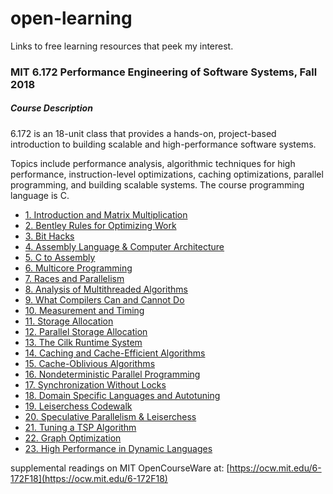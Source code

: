 # open-learning
Links to free learning resources that peek my interest.


### MIT 6.172 Performance Engineering of Software Systems, Fall 2018

##### Course Description
6.172 is an 18-unit class that provides a hands-on, project-based introduction to building scalable and
high-performance software systems.

Topics include performance analysis, algorithmic techniques for high performance, instruction-level 
optimizations, caching optimizations, parallel programming, and building scalable systems.
The course programming language is C.

* [1. Introduction and Matrix Multiplication](https://www.youtube.com/watch?v=o7h_sYMk_oc)
* [2. Bentley Rules for Optimizing Work](https://www.youtube.com/watch?v=H-1-X9bkop8)
* [3. Bit Hacks](https://www.youtube.com/watch?v=ZusiKXcz_ac)
* [4. Assembly Language & Computer Architecture](https://www.youtube.com/watch?v=L1ung0wil9Y)
* [5. C to Assembly](https://www.youtube.com/watch?v=wt7a5BOztuM)
* [6. Multicore Programming](https://www.youtube.com/watch?v=dx98pqJvZVk)
* [7. Races and Parallelism](https://www.youtube.com/watch?v=a_R_DpsENfk)
* [8. Analysis of Multithreaded Algorithms](https://www.youtube.com/watch?v=6I26_r1BKd8)
* [9. What Compilers Can and Cannot Do](https://www.youtube.com/watch?v=ulJm7_aTiQM)
* [10. Measurement and Timing](https://www.youtube.com/watch?v=LvX3g45ynu8)
* [11. Storage Allocation](https://www.youtube.com/watch?v=nmMUUuXhk2A)
* [12. Parallel Storage Allocation](https://www.youtube.com/watch?v=d5e_YJGXXFU)
* [13. The Cilk Runtime System](https://www.youtube.com/watch?v=Z7r4aAZ9Vqo)
* [14. Caching and Cache-Efficient Algorithms](https://www.youtube.com/watch?v=xDKnMXtZKq8)
* [15. Cache-Oblivious Algorithms](https://www.youtube.com/watch?v=xwE568oVQ1Y)
* [16. Nondeterministic Parallel Programming](https://www.youtube.com/watch?v=mXkPCaZUXhg)
* [17. Synchronization Without Locks](https://www.youtube.com/watch?v=5sZo3SrLrGA)
* [18. Domain Specific Languages and Autotuning](https://www.youtube.com/watch?v=bd-mavr5YlA)
* [19. Leiserchess Codewalk](https://www.youtube.com/watch?v=euO8bqSW_Ow)
* [20. Speculative Parallelism & Leiserchess](https://www.youtube.com/watch?v=gyaqXwi4BDk)
* [21. Tuning a TSP Algorithm](https://www.youtube.com/watch?v=SS5KfIFzfEE)
* [22. Graph Optimization](https://www.youtube.com/watch?v=IT_4fw6gfJw)
* [23. High Performance in Dynamic Languages](https://www.youtube.com/watch?v=6JcMuFgnA6U)

supplemental readings on MIT OpenCourseWare at: [https://ocw.mit.edu/6-172F18](https://ocw.mit.edu/6-172F18)
